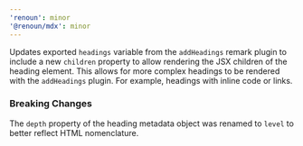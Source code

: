 ```yaml
---
'renoun': minor
'@renoun/mdx': minor
---
```


Updates exported `headings` variable from the `addHeadings` remark plugin to include a new `children` property to allow rendering the JSX children of the heading element. This allows for more complex headings to be rendered with the `addHeadings` plugin. For example, headings with inline code or links.

### Breaking Changes

The `depth` property of the heading metadata object was renamed to `level` to better reflect HTML nomenclature.
